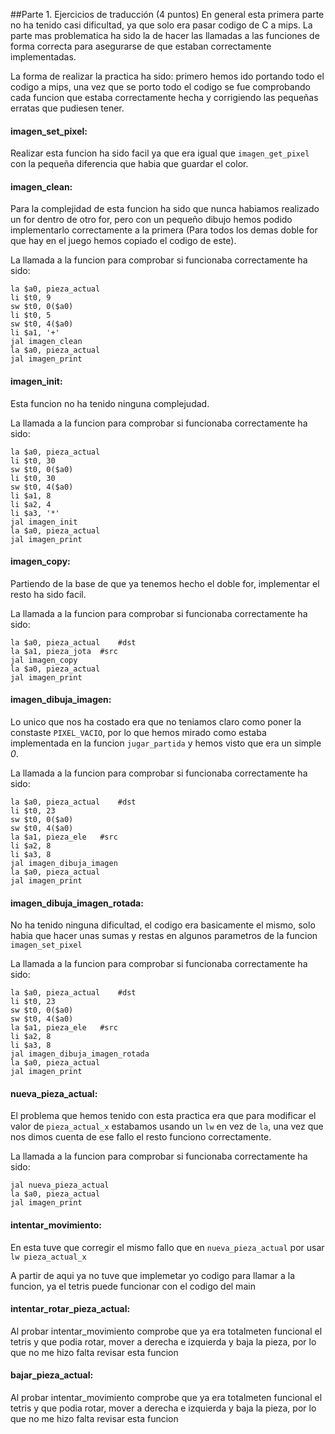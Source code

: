 




##Parte 1. Ejercicios de traducción (4 puntos)
En general esta primera parte no ha tenido casi dificultad, ya que solo era pasar codigo de C a mips. 
La parte mas problematica ha sido la de hacer las llamadas a las funciones de forma correcta para asegurarse de que estaban correctamente implementadas.

La forma de realizar la practica ha sido: primero hemos ido portando todo el codigo a mips, una vez que se porto todo el codigo se fue comprobando cada funcion que estaba correctamente hecha y corrigiendo las pequeñas erratas que pudiesen tener.



#### imagen_set_pixel:
Realizar esta funcion ha sido facil ya que era igual que `imagen_get_pixel` con la pequeña diferencia que habia que guardar el color.



#### imagen_clean:
Para la complejidad de esta funcion ha sido que nunca habiamos realizado un for dentro de otro for, pero con un pequeño dibujo hemos podido implementarlo correctamente a la primera (Para todos los demas doble for que hay en el juego hemos copiado el codigo de este).

La llamada a la funcion para comprobar si funcionaba correctamente ha sido:
```
la $a0, pieza_actual
li $t0, 9
sw $t0, 0($a0)
li $t0, 5
sw $t0, 4($a0)
li $a1, '+'
jal imagen_clean
la $a0, pieza_actual
jal imagen_print
```


#### imagen_init:
Esta funcion no ha tenido ninguna complejudad.

La llamada a la funcion para comprobar si funcionaba correctamente ha sido:

```
la $a0, pieza_actual
li $t0, 30
sw $t0, 0($a0)
li $t0, 30
sw $t0, 4($a0)
li $a1, 8
li $a2, 4
li $a3, '*'
jal imagen_init
la $a0, pieza_actual
jal imagen_print
```



#### imagen_copy:
Partiendo de la base de que ya tenemos hecho el doble for, implementar el resto ha sido facil.

La llamada a la funcion para comprobar si funcionaba correctamente ha sido:

```
la $a0, pieza_actual	#dst
la $a1, pieza_jota	#src
jal imagen_copy
la $a0, pieza_actual
jal imagen_print
```



#### imagen_dibuja_imagen:
Lo unico que nos ha costado era que no teniamos claro como poner la constaste `PIXEL_VACIO`, por lo que hemos mirado como estaba implementada en la funcion `jugar_partida` y hemos visto que era un simple *0*.

La llamada a la funcion para comprobar si funcionaba correctamente ha sido:

```
la $a0, pieza_actual	#dst
li $t0, 23
sw $t0, 0($a0)
sw $t0, 4($a0)
la $a1, pieza_ele	#src
li $a2, 8
li $a3, 8
jal imagen_dibuja_imagen
la $a0, pieza_actual
jal imagen_print
```



#### imagen_dibuja_imagen_rotada:
No ha tenido ninguna dificultad, el codigo era basicamente el mismo, solo habia que hacer unas sumas y restas en algunos parametros de la funcion `imagen_set_pixel`

La llamada a la funcion para comprobar si funcionaba correctamente ha sido:

```
la $a0, pieza_actual	#dst
li $t0, 23
sw $t0, 0($a0)
sw $t0, 4($a0)
la $a1, pieza_ele	#src
li $a2, 8
li $a3, 8
jal imagen_dibuja_imagen_rotada
la $a0, pieza_actual
jal imagen_print
```

#### nueva_pieza_actual:
El problema que hemos tenido con esta practica era que para modificar el valor de `pieza_actual_x` estabamos usando un `lw` en vez de `la`, una vez que nos dimos cuenta de ese fallo el resto funciono correctamente.

La llamada a la funcion para comprobar si funcionaba correctamente ha sido:

```
jal nueva_pieza_actual
la $a0, pieza_actual
jal imagen_print
```



#### intentar_movimiento:
En esta tuve que corregir el mismo fallo que en `nueva_pieza_actual` por usar `lw pieza_actual_x`

A partir de aqui ya no tuve que implemetar yo codigo para llamar a la funcion, ya el tetris puede funcionar con el codigo del main 



#### intentar_rotar_pieza_actual:
Al probar intentar_movimiento comprobe que ya era totalmeten funcional el tetris y que podia rotar, mover a derecha e izquierda y baja la pieza, por lo que no me hizo falta revisar esta funcion


#### bajar_pieza_actual:
Al probar intentar_movimiento comprobe que ya era totalmeten funcional el tetris y que podia rotar, mover a derecha e izquierda y baja la pieza, por lo que no me hizo falta revisar esta funcion




